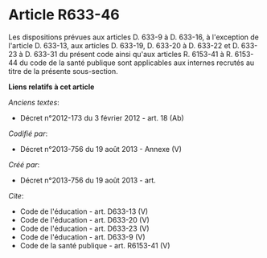 # Article R633-46

Les dispositions prévues aux articles D. 633-9 à D. 633-16, à l'exception de l'article D. 633-13, aux articles D. 633-19, D.
633-20 à D. 633-22 et D. 633-23 à D. 633-31 du présent code ainsi qu'aux articles R. 6153-41 à R. 6153-44 du code de la santé
publique sont applicables aux internes recrutés au titre de la présente sous-section.

**Liens relatifs à cet article**

_Anciens textes_:

  - Décret n°2012-173 du 3 février 2012 - art. 18 (Ab)

_Codifié par_:

  - Décret n°2013-756 du 19 août 2013 -  Annexe (V)

_Créé par_:

  - Décret n°2013-756 du 19 août 2013 - art.

_Cite_:

  - Code de l'éducation - art. D633-13 (V)
  - Code de l'éducation - art. D633-20 (V)
  - Code de l'éducation - art. D633-23 (V)
  - Code de l'éducation - art. D633-9 (V)
  - Code de la santé publique - art. R6153-41 (V)

